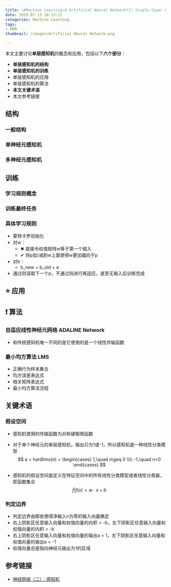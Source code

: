 ```yaml
---
title: \#Machine Learning\# Artificial Neural Network(1) Single-layer Perception(SLP)
date: 2019-07-13 10:13:21
categories: Machine Learning
tags:
- ANN
thumbnail: /images/Artificial Neural Network.png

---
```




本文主要讨论**单层感知机**的概念和应用，包括以下**六个部分**：

- **单层感知机的结构**
- **单层感知机的训练**
- 单层感知机的应用
- 单层感知机的算法
- **本文关键术语**
- 本文参考链接



<!-- more -->



## 结构

### 一般结构

### 单神经元感知机

### 多神经元感知机

## 训练

### 学习规则概念

### 训练最终任务

### 具体学习规则

- 蒙特卡罗初始化
- 对w：
  - ✖ 直接令权值矩阵w等于第一个输入
  - ✔ 将p加/减到w上面使得w更加偏向于p
- 对b：
  - b_new = b_old + e
- 通过则读取下一个p，不通过则进行再适应，直至无输入后训练完成

## ⭐ 应用

## ❗ 算法

### 自适应线性神经元网络 ADALINE Network

- 和传统感知机唯一不同的是它使用的是一个线性传输函数

### 最小均方算法 LMS

- 正确行为样本集合
- 均方误差表达式
- 相关矩阵表达式
- 最小均方算法流程

## 关键术语

### 假设空间

- 感知机使用的传输函数为对称硬极限函数

- 对于单个神经元的单层感知机，输出只为1或-1，所以感知机是一种线性分类模型
  $$
  a = hardlims(n) =
  \begin{cases}
  1,\quad n\geq 0
  \\\\
  -1,\quad n<0
  \end{cases}
  $$

- 感知机的假设空间是定义在特征空间中的所有线性分类模型或者线性分类器，即函数集合
  $$
  {f | f(x) = w · x + b}
  $$

### 判定边界

- 判定边界由那些使得净输入n为零的输入向量确定
- 右上阴影区任意输入向量和权值向量的内积 > -b，左下阴影区任意输入向量和权值向量的内积 < -b
- 右上阴影区任意输入向量和权值向量的输出a = 1，左下阴影区任意输入向量和权值向量的输出a = -1
- 权值向量总是指向神经元输出为1的区域

## 参考链接

- [神经网络（二）：感知机](https://www.jianshu.com/p/bd7de28664ba)